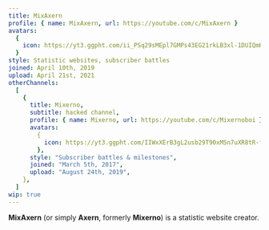 ```yaml
---
title: MixAxern
profile: { name: MixAxern, url: https://youtube.com/c/MixAxern }
avatars:
  {
    icon: https://yt3.ggpht.com/ii_PSq29sMEpl7GMPs43EG21rkLB3xl-1DUIQmKq2lPRVCBzCLqGtozuCoZ6bSlOlJLkv3nWH-8=s176-c-k-c0x00ffffff-no-rj,
  }
style: Statistic websites, subscriber battles
joined: April 10th, 2019
upload: April 21st, 2021
otherChannels:
  [
    {
      title: Mixerno,
      subtitle: hacked channel,
      profile: { name: Mixerno, url: https://youtube.com/c/Mixernoboi },
      avatars:
        {
          icon: https://yt3.ggpht.com/IIWxXErB3gL2usb29T90xMSn7uXR8tR-fJ6sHuLBdMuTKqcESWVyTwNHKARWoVUTBbWCiGhgjw=s176-c-k-c0x00ffffff-no-rj,
        },
      style: "Subscriber battles & milestones",
      joined: "March 5th, 2017",
      upload: "August 24th, 2019",
    },
  ]
wip: true
---
```


**MixAxern** (or simply **Axern**, formerly **Mixerno**) is a statistic website creator.
